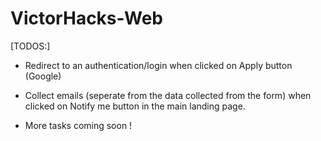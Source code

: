 # VictorHacks-Web

[TODOS:]

- Redirect to an authentication/login when clicked on Apply button (Google)
- Collect emails (seperate from the data collected from the form) when clicked on Notify me button in the main landing page.

- More tasks coming soon !


